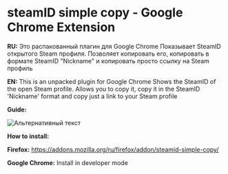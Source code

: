 # steamID simple copy - Google Chrome Extension


**RU:**
Это распакованный плагин для Google Chrome
Показывает SteamID открытого Steam профиля. Позволяет копировать его, копировать в формате SteamID "Nickname" и копировать просто ссылку на Steam профиль

**EN:**
This is an unpacked plugin for Google Chrome
Shows the SteamID of the open Steam profile. Allows you to copy it, copy it in the SteamID 'Nickname' format and copy just a link to your Steam profile

**Guide:**

![Альтернативный текст](https://i.imgur.com/bauLCna.gif "gif guide")


**How to install:**

**Firefox:** https://addons.mozilla.org/ru/firefox/addon/steamid-simple-copy/

**Google Chrome:** Install in developer mode